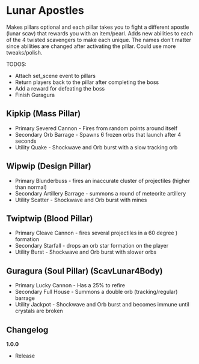 # Lunar Apostles

Makes pillars optional and each pillar takes you to fight a different apostle (lunar scav) that rewards you with an item/pearl. Adds new abilities to each of the 4 twisted scavengers to make each unique. The names don't matter since abilities are changed after activating the pillar. Could use more tweaks/polish.

TODOS:
- Attach set_scene event to pillars
- Return players back to the pillar after completing the boss
- Add a reward for defeating the boss
- Finish Guragura

## Kipkip (Mass Pillar) 

- Primary Severed Cannon - Fires from random points around itself
- Secondary Orb Barrage - Spawns 6 frozen orbs that launch after 4 seconds
- Utility Quake - Shockwave and Orb burst with a slow tracking orb

## Wipwip (Design Pillar)

- Primary Blunderbuss - fires an inaccurate cluster of projectiles (higher than normal)
- Secondary Artillery Barrage - summons a round of meteorite artillery 
- Utility Scatter - Shockwave and Orb burst with mines

## Twiptwip (Blood Pillar)

- Primary Cleave Cannon - fires several projectiles in a 60 degree ) formation
- Secondary Starfall - drops an orb star formation on the player
- Utility Burst - Shockwave and Orb burst with slower orbs

## Guragura (Soul Pillar) (ScavLunar4Body)

- Primary Lucky Cannon - Has a 25% to refire
- Secondary Full House - Summons a double orb (tracking/regular) barrage
- Utility Jackpot - Shockwave and Orb burst and becomes immune until crystals are broken

## Changelog

**1.0.0**

- Release
